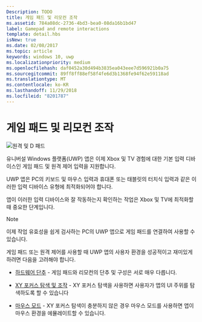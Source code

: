 ```yaml
---
Description: TODO
title: 게임 패드 및 리모컨 조작
ms.assetid: 784a08dc-2736-4bd3-bea0-08da16b1bd47
label: Gamepad and remote interactions
template: detail.hbs
isNew: true
ms.date: 02/08/2017
ms.topic: article
keywords: windows 10, uwp
ms.localizationpriority: medium
ms.openlocfilehash: daf0452a30d494b3835ea043eee7d596921b0a75
ms.sourcegitcommit: 89ff8ff88ef58f4fe6d3b1368fe94f62e59118ad
ms.translationtype: MT
ms.contentlocale: ko-KR
ms.lasthandoff: 11/29/2018
ms.locfileid: "8201787"
---
```

# <a name="gamepad-and-remote-control-interactions"></a>게임 패드 및 리모컨 조작

![원격 및 D 패드](images/dpad-remote/dpad-remote.png)

유니버설 Windows 플랫폼(UWP) 앱은 이제 Xbox 및 TV 경험에 대한 기본 입력 디바이스인 게임 패드 및 원격 제어 입력을 지원합니다.

UWP 앱은 PC의 키보드 및 마우스 입력과 휴대폰 또는 태블릿의 터치식 입력과 같은 이러한 입력 디바이스 유형에 최적화되어야 합니다.

앱이 이러한 입력 디바이스와 잘 작동하는지 확인하는 작업은 Xbox 및 TV에 최적화할 때 중요한 단계입니다.

> [!NOTE] 
> 이제 작업 유효성을 쉽게 검사하는 PC의 UWP 앱으로 게임 패드를 연결하여 사용할 수 있습니다.

게임 패드 또는 원격 제어를 사용할 때 UWP 앱의 사용자 환경을 성공적이고 재미있게 하려면 다음을 고려해야 합니다.

* [하드웨어 단추](../devices/designing-for-tv.md#hardware-buttons) - 게임 패드와 리모컨의 단추 및 구성은 서로 매우 다릅니다.

* [XY 포커스 탐색 및 조작](../devices/designing-for-tv.md#xy-focus-navigation-and-interaction) - XY 포커스 탐색을 사용하면 사용자가 앱의 UI 주위를 탐색하도록 할 수 있습니다

* [마우스 모드](../devices/designing-for-tv.md#mouse-mode) - XY 포커스 탐색이 충분하지 않은 경우 마우스 모드를 사용하면 앱이 마우스 환경을 에뮬레이트할 수 있습니다.
